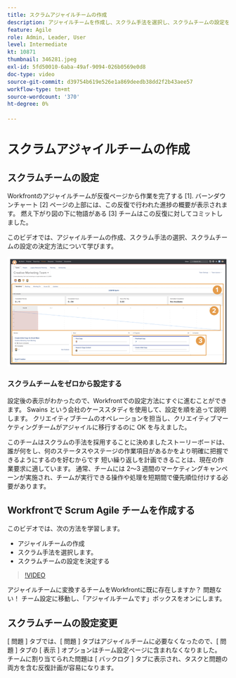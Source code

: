```yaml
---
title: スクラムアジャイルチームの作成
description: アジャイルチームを作成し、スクラム手法を選択し、スクラムチームの設定を決定する方法を説明します。
feature: Agile
role: Admin, Leader, User
level: Intermediate
kt: 10871
thumbnail: 346281.jpeg
exl-id: 5fd50010-6aba-49af-9094-026b0569e0d8
doc-type: video
source-git-commit: d39754b619e526e1a869deedb38dd2f2b43aee57
workflow-type: tm+mt
source-wordcount: '370'
ht-degree: 0%

---
```


# スクラムアジャイルチームの作成

## スクラムチームの設定

Workfrontのアジャイルチームが反復ページから作業を完了する [1]. バーンダウンチャート [2] ページの上部には、この反復で行われた進捗の概要が表示されます。 燃え下がり図の下に物語がある [3] チームはこの反復に対してコミットしました。

このビデオでは、アジャイルチームの作成、スクラム手法の選択、スクラムチームの設定の決定方法について学びます。

![チームページ](assets/scrum-agile-team-page.png)

### スクラムチームをゼロから設定する

設定後の表示がわかったので、Workfrontでの設定方法にすぐに進むことができます。 Swains という会社のケーススタディを使用して、設定を順を追って説明します。 クリエイティブチームのオペレーションを担当し、クリエイティブマーケティングチームがアジャイルに移行するのに OK を与えました。


このチームはスクラムの手法を採用することに決めましたストーリーボードは、誰が何をし、何のステータスやステージの作業項目があるかをより明確に把握できるようにするのを好むからです 短い繰り返しを計画できることは、現在の作業要求に適しています。 通常、チームには 2～3 週間のマーケティングキャンペーンが実施され、チームが実行できる操作や処理を短期間で優先順位付けする必要があります。

## Workfrontで Scrum Agile チームを作成する

このビデオでは、次の方法を学習します。

- アジャイルチームの作成
- スクラム手法を選択します。
- スクラムチームの設定を決定する

>[!VIDEO](https://video.tv.adobe.com/v/346281/?quality=12&learn=on)

アジャイルチームに変換するチームをWorkfrontに既に存在しますか？ 問題ない！ チーム設定に移動し、「アジャイルチームです」ボックスをオンにします。



## スクラムチームの設定変更

[ 問題 ] タブでは、[ 問題 ] タブはアジャイルチームに必要なくなったので、[ 問題 ] タブの [ 表示 ] オプションはチーム設定ページに含まれなくなりました。 チームに割り当てられた問題は [ バックログ ] タブに表示され、タスクと問題の両方を含む反復計画が容易になります。
